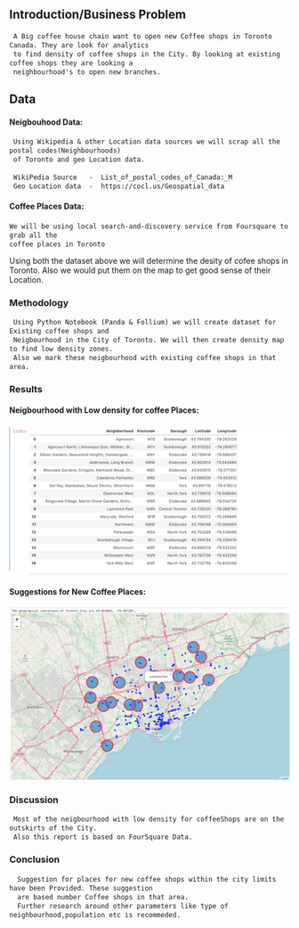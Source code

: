 ## Introduction/Business Problem
     A Big coffee house chain want to open new Coffee shops in Toronto Canada. They are look for analytics 
     to find density of coffee shops in the City. By looking at existing coffee shops they are looking a
     neighbourhood's to open new branches.
     
     
 ## Data 
  
  #### Neigbouhood Data:
     Using Wikipedia & other Location data sources we will scrap all the postal codes(Neighbourhoods)
     of Toronto and geo Location data.
     
     WikiPedia Source   -  List_of_postal_codes_of_Canada:_M
     Geo Location data  -  https://cocl.us/Geospatial_data
     
  
  #### Coffee Places Data:
    We will be using local search-and-discovery service from Foursquare to grab all the 
    coffee places in Toronto
    
  Using both the dataset above we will determine the desity of cofee shops in Toronto. Also we would put them on the map 
  to get good sense of their Location.
  
  
  
  ### Methodology
     Using Python Notebook (Panda & Follium) we will create dataset for Existing coffee shops and 
     Neigbourhood in the City of Toronto. We will then create density map to find low density zones.
     Also we mark these neigbourhood with existing coffee shops in that area.
  
  
  ### Results
   
   #### Neigbourhood with Low density for coffee Places:
   ![Image of Yaktocat](https://github.com/help4mukesh/Coursera_Capstone/blob/master/Prospects_Table.png)

  #### Suggestions for New Coffee Places:
  ![Image of Yaktocat](https://github.com/help4mukesh/Coursera_Capstone/blob/master/Prospects.png)
  
  ### Discussion

     Most of the neigbourhood with low density for coffeeShops are on the outskirts of the City. 
     Also this report is based on FourSquare Data. 
  
  
  ### Conclusion
      Suggestion for places for new coffee shops within the city limits have been Provided. These suggestion 
      are based number Coffee shops in that area. 
      Further research around other parameters like type of neighbourhood,population etc is recommeded. 
     
    
 
